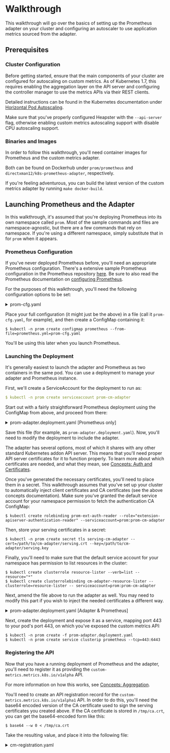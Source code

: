 Walkthrough
===========

This walkthrough will go over the basics of setting up the Prometheus
adapter on your cluster and configuring an autoscaler to use application
metrics sourced from the adapter.

Prerequisites
-------------

### Cluster Configuration ###

Before getting started, ensure that the main components of your
cluster are configured for autoscaling on custom metrics.  As of
Kubernetes 1.7, this requires enabling the aggregation layer on the API
server and configuring the controller manager to use the metrics APIs via
their REST clients.

Detailed instructions can be found in the Kubernetes documentation under
[Horizontal Pod
Autoscaling](https://kubernetes.io/docs/tasks/run-application/horizontal-pod-autoscale/#support-for-custom-metrics).

Make sure that you've properly configured Heapster with the `--api-server`
flag, otherwise enabling custom metrics autoscaling support with disable
CPU autoscaling support.

### Binaries and Images ###

In order to follow this walkthrough, you'll need container images for
Prometheus and the custom metrics adapter.

Both can be found on Dockerhub under `prom/prometheus` and
`directxman12/k8s-prometheus-adapter`, respectively.

If you're feeling adventurous, you can build the latest version of the
custom metrics adapter by running `make docker-build`.

Launching Prometheus and the Adapter
------------------------------------

In this walkthrough, it's assumed that you're deploying Prometheus into
its own namespace called `prom`.  Most of the sample commands and files
are namespace-agnostic, but there are a few commands that rely on
namespace.  If you're using a different namespace, simply substitute that
in for `prom` when it appears.

### Prometheus Configuration ###

If you've never deployed Prometheus before, you'll need an appropriate
Prometheus configuration.  There's a extensive sample Prometheus
configuration in the Prometheus repository
[here](https://github.com/prometheus/prometheus/blob/master/documentation/examples/prometheus-kubernetes.yml).
Be sure to also read the Prometheus documentation on [configuring
Prometheus](https://prometheus.io/docs/operating/configuration/).

For the purposes of this walkthrough, you'll need the following
configuration options to be set:

<details>

<summary>prom-cfg.yaml</summary>

```yaml
# a short scrape interval means you can respond to changes in
# metrics more quickly
global:
  scrape_interval: 15s

# you need a scrape configuration for scraping from pods
scrape_configs:
- job_name: 'kubernetes-pods'
  # if you want to use metrics on jobs, set the below field to
  # true to prevent Prometheus from setting the `job` label
  # automatically.
  honor_labels: false
  kubernetes_sd_configs:
  - role: pod
  # skip verification so you can do HTTPS to pods
  tls_config:
    insecure_skip_verify: true
  # make sure your labels are in order
  relabel_configs:
  # these labels tell Prometheus to automatically attach source
  # pod and namespace information to each collected sample, so
  # that they'll be exposed in the custom metrics API automatically.
  - source_labels: [__meta_kubernetes_namespace]
    action: replace
    target_label: namespace
  - source_labels: [__meta_kubernetes_pod_name]
    action: replace
    target_label: pod
  # these labels tell Prometheus to look for
  # prometheus.io/{scrape,path,port} annotations to configure
  # how to scrape
  - source_labels: [__meta_kubernetes_pod_annotation_prometheus_io_scrape]
    action: keep
    regex: true
  - source_labels: [__meta_kubernetes_pod_annotation_prometheus_io_path]
    action: replace
    target_label: __metrics_path__
    regex: (.+)
  - source_labels: [__address__, __meta_kubernetes_pod_annotation_prometheus_io_port]
    action: replace
    regex: ([^:]+)(?::\d+)?;(\d+)
    replacement: $1:$2
    target_label: __address__
  - source_labels: [__meta_kubernetes_pod_annotation_prometheus_io_scheme]
    action: replace
    target_label: __scheme__
    regex: (.+)
```

</details>

Place your full configuration (it might just be the above) in a file (call
it `prom-cfg.yaml`, for example), and then create a ConfigMap containing
it:

```shell
$ kubectl -n prom create configmap prometheus --from-file=prometheus.yml=prom-cfg.yaml
```

You'll be using this later when you launch Prometheus.

### Launching the Deployment ###

It's generally easiest to launch the adapter and Prometheus as two
containers in the same pod.  You can use a deployment to manage your
adapter and Prometheus instance.

First, we'll create a ServiceAccount for the deployment to run as:

```yaml
$ kubectl -n prom create serviceaccount prom-cm-adapter
```

Start out with a fairly straightforward Prometheus deployment using the
ConfigMap from above, and proceed from there:

<details>

<summary>prom-adapter.deployment.yaml [Prometheus only]</summary>

```yaml
apiVersion: apps/v1beta1
kind: Deployment
metadata:
  name: prometheus
spec:
  replicas: 1
  selector:
    matchLabels:
      app: prometheus
  template:
    metadata:
      labels:
        app: prometheus
    spec:
      serviceAccountName: prom-cm-adapter 
      containers:
      - image: prom/prometheus:v1.6.1
        name: prometheus
        args:
        - -storage.local.retention=6h
        - -storage.local.memory-chunks=500000
        # point prometheus at the configuration that you mount in below
        - -config.file=/etc/prometheus/prometheus.yml
        ports:
        # this port exposes the dashboard and the HTTP API
        - containerPort: 9090
          name: prom-web
          protocol: TCP
        volumeMounts:
        # you'll mount your ConfigMap volume at /etc/prometheus
        - mountPath: /etc/prometheus
          name: prom-config
      volumes:
      # make your configmap available as a volume, so that you can
      # mount in the Prometheus config from earlier
      - name: config-volume
        configMap:
          name: prometheus
```

</details>

Save this file (for example, as `prom-adapter.deployment.yaml`).  Now,
you'll need to modify the deployment to include the adapter.

The adapter has several options, most of which it shares with any other
standard Kubernetes addon API server.  This means that you'll need proper
API server certificates for it to function properly.  To learn more about
which certificates are needed, and what they mean, see [Concepts: Auth and
Certificates](https://github.com/kubernetes-incubator/apiserver-builder/blob/master/docs/concepts/auth.md).

Once you've generated the necessary certificates, you'll need to place
them in a secret.  This walkthrough assumes that you've set up your
cluster to automatically inject client certificates and CA certificates
(see the above concepts documentation).  Make sure you've granted the
default service account for your namespace permission to fetch the
authentication CA ConfigMap:

```shell
$ kubectl create rolebinding prom-ext-auth-reader --role="extension-apiserver-authentication-reader" --serviceaccount=prom:prom-cm-adapter
```

Then, store your serving certificates in a secret:

```shell
$ kubectl -n prom create secret tls serving-cm-adapter --cert=/path/to/cm-adapter/serving.crt --key=/path/to/cm-adapter/serving.key
```

Finally, you'll need to make sure that the default service account for
your namespace has permission to list resources in the cluster:

```shell
$ kubectl create clusterrole resource-lister --verb=list --resource="*"
$ kubectl create clusterrolebinding cm-adapter-resource-lister --clusterrole=resource-lister -- serviceaccount=prom:prom-cm-adapter
```

Next, amend the file above to run the adapter as well.  You may need to
modify this part if you wish to inject the needed certificates a different
way.

<details>

<summary>prom-adapter.deployment.yaml [Adapter & Prometheus]</summary>

```yaml
...
spec:
  containers:
  ...
  - image: directxman12/k8s-prometheus-adapter
    name: cm-adapter
    args:
    - --secure-port=6443
    - --logtostderr=true
    # use your serving certs
    - --tls-cert-file=/var/run/serving-cert/tls.crt
    - --tls-private-key-file=/var/run/serving-cert/tls.key
    # Prometheus is running in the same pod, so you can say your Prometheus
    # is at `localhost`
    - --prometheus-url=http://localhost:9090
    # relist available Prometheus metrics every 1m
    - --metrics-relist-interval=1m
    # calculate rates for cumulative metrics over 30s periods.  This should be *at least*
    # as much as your collection interval for Prometheus.
    - --rate-interval=30s
    # re-discover new available resource names every 10m.  You probably
    # won't need to have this be particularly often, but if you add
    # additional addons to your cluster, the adapter will discover there
    # existance at this interval
    - --discovery-interval=10m
    - --v=4
    ports:
    # this port exposes the custom metrics API
    - containerPort: 6443
      name: https
      protocol: TCP
    volumeMounts:
    - mountPath: /var/run/serving-certs
      name: serving-certs
      readOnly: true
  volumes:
  ...
  - name: serving-certs
    secret:
      secretName: serving-cm-adapter
```

</details>

Next, create the deployment and expose it as a service, mapping port 443
to your pod's port 443, on which you've exposed the custom metrics API:

```shell
$ kubectl -n prom create -f prom-adapter.deployment.yaml
$ kubectl -n prom create service clusterip prometheus --tcp=443:6443
```

### Registering the API ###

Now that you have a running deployment of Prometheus and the adapter,
you'll need to register it as providing the
`custom-metrics.metrics.k8s.io/v1alpha` API.

For more information on how this works, see [Concepts:
Aggregation](https://github.com/kubernetes-incubator/apiserver-builder/blob/master/docs/concepts/aggregation.md).

You'll need to create an API registration record for the
`custom-metrics.metrics.k8s.io/v1alpha1` API.  In order to do this, you'll
need the base64 encoded version of the CA certificate used to sign the
serving certificates you created above.  If the CA certificate is stored
in `/tmp/ca.crt`, you can get the base64-encoded form like this:

```shell
$ base64 --w 0 < /tmp/ca.crt
```

Take the resulting value, and place it into the following file:

<details>

<summary>cm-registration.yaml</summary>

```yaml
apiVersion: apiregistration.k8s.io/v1beta1
kind: APIService
metadata:
  name: v1alpha1.custom-metrics.metrics.k8s.io
spec:
  # this tells the aggregator how to verify that your API server is
  # actually who it claims to be
  caBundle: <base-64-value-from-above>
  # these specify which group and version you're registering the API
  # server for
  group: custom-metrics.metrics.k8s.io
  version: v1alpha1
  # these control how the aggregator prioritizes your registration.
  # it's not particularly relevant in this case.
  groupPriorityMinimum: 1000
  versionPriority: 10
  # finally, this points the aggregator at the service for your
  # API server that you created
  service:
    name: prometheus
    namespace: prom
```

<details>

Register that registration object with the aggregator:

```shell
$ kubectl -f cm-registration.yaml
```

### Double-Checking Your Work ###

With that all set, your custom metrics API should show up in discovery.

Try fetching the discovery information for it:

```shell
$ kubectl get --raw /apis/custom-metrics.metrics.k8s.io/v1alpha1
```

Since you don't have any metrics collected yet, you shouldn't see any
available resources, but the request should return successfully.  Keep
this command in mind -- you'll want to use it later once you have a pod
producing custom metrics.

Collecting Application Metrics
------------------------------

Now that you have a working pipeline for ingesting application metrics,
you'll need an application that produces some metrics.  Any application
which produces Prometheus-formatted metrics will do.  For the purposes of
this walkthrough, try out [@luxas](https://github.com/luxas)'s simple HTTP
counter in the `luxas/autoscale-demo` image on Dockerhub:

<details>

<summary>sample-app.deploy.yaml</summary>

```yaml
apiVersion: apps/v1beta1
kind: Deployment
metadata:
  name: sample-app
spec:
  replicas: 1
  selector:
    matchLabels:
      app: sample-app
  template:
    metadata:
      labels:
        app: sample-app
      annotations:
        # based on your Prometheus config above, this tells prometheus
        # to scrape this pod for metrics on port 8080 at "/metrics"
        prometheus.io/scrape: true
        prometheus.io/port: 8080
        prometheus.io/path: "/metrics"
    spec:
      containers:
      - image: luxas/autoscale-demo
        name: metrics-provider
      ports:
      - name: http
        port: 8080
```

</details>

Create this deployment, and expose it so that you can easily trigger
increases in metrics:

```yaml
$ kubectl create -f sample-app.deploy.yaml
$ kubectl create service clusterip sample-app --tcp=80:8080
```

This sample application provides some metrics on the number of HTTP
requests it receives.  Consider the metric `http_requests_total`.  First,
check that it appears in discovery using the command from [Double-Checking
Yor Work](#double-checking-your-work).  The cumulative Prometheus metric
`http_requests_total` should have become the custom-metrics-API rate
metric `pods/http_requests`.  Check out its value:

```shell
$ kubectl get --raw "/apis/custom-metrics.metrics.k8s.io/v1alpha1/namespaces/default/pods/*/http_requests?selector=app%3Dsample-app"
```

It should be zero, since you're not currently accessing it.  Now, create
a few requests with curl:

```shell
$ curl http://$(kubectl get service sample-app -o jsonpath='{ .spec.clusterIP }')/metrics
```

Try fetching the metrics again.  You should see an increase in the rate
after the collection interval specified in your Prometheus configuration
has elapsed.  If you leave it for a bit, the rate will go back down again.

Autoscaling
-----------

Now that you have an application which produces custom metrics, you'll be
able to autoscale on it.  As noted in the [HorizontalPodAutoscaler
walkthrough](https://kubernetes.io/docs/tasks/run-application/horizontal-pod-autoscale-walkthrough/#autoscaling-on-multiple-metrics-and-custom-metrics),
there are three different types of metrics that the
HorizontalPodAutoscaler can handle.

In this walkthrough, you've exposed some metrics that can be consumed
using the `Pods` metric type.

Create a description for the HorizontalPodAutoscaler (HPA):

<details>

<summary>sample-app-hpa.yaml</summary>

```yaml
kind: HorizontalPodAutoscaler
apiVersion: autoscaling/v2alpha1
metadata:
  name: sample-app
spec:
  scaleTargetRef:
    # point the HPA at the sample application
    # you created above
    apiVersion: apps/v1beta1
    kind: Deployment
    name: sample-app
  # autoscale between 1 and 10 replicas
  minReplicas: 1
  maxReplicas: 10
  metrics:
  # use a "Pods" metric, which takes the average of the
  # given metric across all pods controlled by the autoscaling target
  - type: Pods
    pods:
      # use the metric that you used above: pods/http_requests
      metricName: http_requests
      # target 500 milli-requests per second,
      # which is 1 request every two seconds
      targetAverageValue: 500m
```

</details>

Create the HorizontalPodAutoscaler with

```
$ kubectl create -f sample-app-hpa.yaml
```

Then, like before, make some requests to the sample app's service.  If you
describe the HPA, after the HPA sync interval has elapsed, you should see
the number of pods increase proportionally to the ratio between the actual
requests per second and your target of 1 request every 2 seconds.

You can examine the HPA with

```shell
$ kubectl describe hpa sample-app
```

You should see the HPA's last observed metric value, which should roughly
correspond to the rate of requests that you made.

Next Steps
----------

For more information on how the HPA controller consumes different kinds of
metrics, take a look at the [HPA
walkthrough](https://kubernetes.io/docs/tasks/run-application/horizontal-pod-autoscale-walkthrough/#autoscaling-on-multiple-metrics-and-custom-metrics).

Also try exposing a non-cumulative metric from your own application, or
scaling on application on a metric provided by another application by
setting different labels or using the `Object` metric source type.

For more information on how metrics are exposed by the Prometheus adapter,
see the [format documentation](./format.md).
